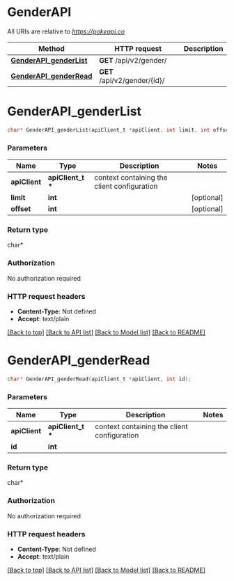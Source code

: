 # GenderAPI

All URIs are relative to *https://pokeapi.co*

Method | HTTP request | Description
------------- | ------------- | -------------
[**GenderAPI_genderList**](GenderAPI.md#GenderAPI_genderList) | **GET** /api/v2/gender/ | 
[**GenderAPI_genderRead**](GenderAPI.md#GenderAPI_genderRead) | **GET** /api/v2/gender/{id}/ | 


# **GenderAPI_genderList**
```c
char* GenderAPI_genderList(apiClient_t *apiClient, int limit, int offset);
```

### Parameters
Name | Type | Description  | Notes
------------- | ------------- | ------------- | -------------
**apiClient** | **apiClient_t \*** | context containing the client configuration |
**limit** | **int** |  | [optional] 
**offset** | **int** |  | [optional] 

### Return type

char*



### Authorization

No authorization required

### HTTP request headers

 - **Content-Type**: Not defined
 - **Accept**: text/plain

[[Back to top]](#) [[Back to API list]](../README.md#documentation-for-api-endpoints) [[Back to Model list]](../README.md#documentation-for-models) [[Back to README]](../README.md)

# **GenderAPI_genderRead**
```c
char* GenderAPI_genderRead(apiClient_t *apiClient, int id);
```

### Parameters
Name | Type | Description  | Notes
------------- | ------------- | ------------- | -------------
**apiClient** | **apiClient_t \*** | context containing the client configuration |
**id** | **int** |  | 

### Return type

char*



### Authorization

No authorization required

### HTTP request headers

 - **Content-Type**: Not defined
 - **Accept**: text/plain

[[Back to top]](#) [[Back to API list]](../README.md#documentation-for-api-endpoints) [[Back to Model list]](../README.md#documentation-for-models) [[Back to README]](../README.md)

